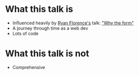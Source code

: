 # What this talk is

- Influenced heavily by [Ryan Florence's](https://twitter.com/ryanflorence)
  talk: ["Why the form"](https://youtu.be/CbW6gGfXUE8)
- A journey through time as a web dev
- Lots of code

# What this talk is not

- Comprehensive
